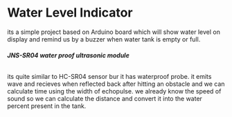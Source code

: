 # **Water Level Indicator**
its a simple project based on Arduino board which will show water level on display and remind us by a buzzer when water tank is empty or full.

###### ***JNS-SR04 water proof ultrasonic module***
its quite similar to HC-SR04 sensor bur it has waterproof probe. it emits wave and recieves when reflected back after hitting an obstacle and we can calculate time using the width of echopulse. we already know the speed of sound so we can calculate the distance and convert it into the water percent present in the tank.
